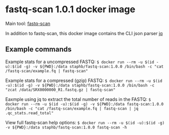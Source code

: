 # fastq-scan 1.0.1 docker image

Main tool: [fastq-scan](https://github.com/rpetit3/fastq-scan)

In addition to fastq-scan, this docker image contains the CLI json parser [jq](https://stedolan.github.io/jq/)

## Example commands

Example stats for a uncompressed FASTQ: `$ docker run --rm -u $(id -u):$(id -g) -v ${PWD}:/data staphb/fastq-scan:1.0.0 /bin/bash -c "cat /fastq-scan/example.fq | fastq-scan"`

Example stats for a compressed (gzip) FASTQ: `$ docker run --rm -u $(id -u):$(id -g) -v ${PWD}:/data staphb/fastq-scan:1.0.0 /bin/bash -c "zcat /data/SRX0000000_R1.fastq.gz | fastq-scan"`

Eaxmple using jq to extract the total number of reads in the FASTQ: `$ docker run --rm -u $(id -u):$(id -g) -v ${PWD}:/data fastq-scan:1.0.0 /bin/bash -c "cat /fastq-scan/example.fq | fastq-scan | jq .qc_stats.read_total"`

View full fastq-scan help options: `$ docker run --rm -u $(id -u):$(id -g) -v ${PWD}:/data staphb/fastq-scan:1.0.0 fastq-scan -h `
